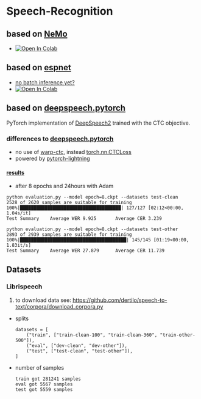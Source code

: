 # Speech-Recognition

## based on [NeMo](https://github.com/NVIDIA/NeMo)
* [![Open In Colab](https://colab.research.google.com/assets/colab-badge.svg)](https://colab.research.google.com/github/dertilo/speech-recognition/blob/master/nemo_asr/nemo.ipynb)

## based on [espnet](https://github.com/espnet/espnet)
* [no batch inference yet?](https://github.com/espnet/espnet/issues/2186)
* [![Open In Colab](https://colab.research.google.com/assets/colab-badge.svg)](https://colab.research.google.com/github/dertilo/speech-recognition/blob/master/espnet_lightning/espnet.ipynb)

## based on [deepspeech.pytorch](https://github.com/SeanNaren/deepspeech.pytorch)
PyTorch implementation of [DeepSpeech2](http://arxiv.org/pdf/1512.02595v1.pdf) trained with the CTC objective.
### differences to [deepspeech.pytorch](https://github.com/SeanNaren/deepspeech.pytorch.git)
* no use of [warp-ctc](https://github.com/SeanNaren/warp-ctc.git), instead [torch.nn.CTCLoss](https://pytorch.org/docs/master/generated/torch.nn.CTCLoss.html)
* powered by [pytorch-lightning](https://github.com/PyTorchLightning/pytorch-lightning)

#### [results](https://app.wandb.ai/dertilo/speech-recognition/runs/28gqsg3l/overview?workspace=user-)
* after 8 epochs and 24hours with Adam
```shell script
python evaluation.py --model epoch=8.ckpt --datasets test-clean
2528 of 2620 samples are suitable for training
100%|█████████████████████████████████████| 127/127 [02:12<00:00,  1.04s/it]
Test Summary    Average WER 9.925       Average CER 3.239

python evaluation.py --model epoch=8.ckpt --datasets test-other
2893 of 2939 samples are suitable for training
100%|███████████████████████████████████████| 145/145 [01:19<00:00,  1.83it/s]
Test Summary    Average WER 27.879      Average CER 11.739
```


## Datasets
### Librispeech
1. to download data see: https://github.com/dertilo/speech-to-text/corpora/download_corpora.py
* splits
    ```
    datasets = [
        ("train", ["train-clean-100", "train-clean-360", "train-other-500"]),
        ("eval", ["dev-clean", "dev-other"]),
        ("test", ["test-clean", "test-other"]),
    ]
    ```
* number of samples
    ```
    train got 281241 samples
    eval got 5567 samples
    test got 5559 samples
    ```
